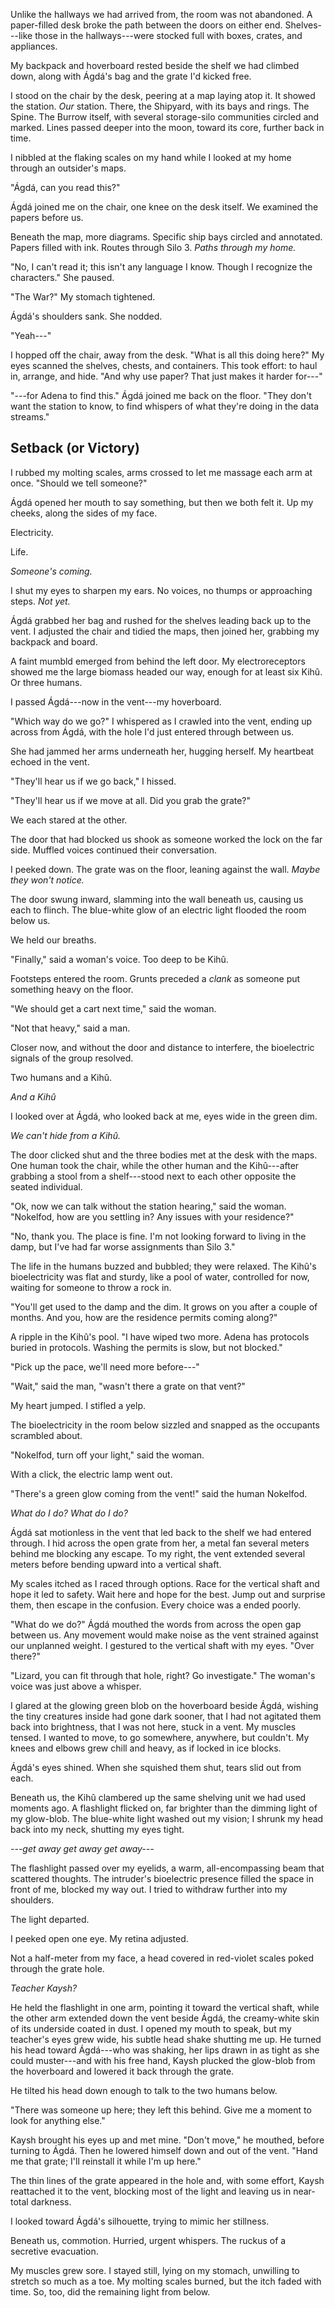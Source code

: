 Unlike the hallways we had arrived from, the room was not abandoned.
A paper-filled desk broke the path between the doors on either end.
Shelves---like those in the hallways---were stocked full with boxes, crates, and appliances.

My backpack and hoverboard rested beside the shelf we had climbed down, along with Ágdá's bag and the grate I'd kicked free.

I stood on the chair by the desk, peering at a map laying atop it.
It showed the station. *Our* station.
There, the Shipyard, with its bays and rings.
The Spine.
The Burrow itself, with several storage-silo communities circled and marked.
Lines passed deeper into the moon, toward its core, further back in time.

I nibbled at the flaking scales on my hand while I looked at my home through an outsider's maps.

"Ágdá, can you read this?"

Ágdá joined me on the chair, one knee on the desk itself.
We examined the papers before us.

Beneath the map, more diagrams.
Specific ship bays circled and annotated.
Papers filled with ink.
Routes through Silo 3.
*Paths through my home.*

"No, I can't read it; this isn't any language I know. Though I recognize the characters." She paused.

"The War?" My stomach tightened.

Ágdá's shoulders sank. She nodded.

"Yeah---"

I hopped off the chair, away from the desk.
"What is all this doing here?"
My eyes scanned the shelves, chests, and containers.
This took effort: to haul in, arrange, and hide.
"And why use paper? That just makes it harder for---"

"---for Adena to find this."
Ágdá joined me back on the floor.
"They don't want the station to know, to find whispers of what they're doing in the data streams."

## Setback (or Victory)
I rubbed my molting scales, arms crossed to let me massage each arm at once.
"Should we tell someone?"

Ágdá opened her mouth to say something, but then we both felt it.
Up my cheeks, along the sides of my face.

Electricity.

Life.

*Someone's coming.*

I shut my eyes to sharpen my ears.
No voices, no thumps or approaching steps.
*Not yet.*

Ágdá grabbed her bag and rushed for the shelves leading back up to the vent.
I adjusted the chair and tidied the maps, then joined her, grabbing my backpack and board.

A faint mumbld emerged from behind the left door.
My electroreceptors showed me the large biomass headed our way, enough for at least six Kihû.
Or three humans.

I passed Ágdá---now in the vent---my hoverboard.

"Which way do we go?" I whispered as I crawled into the vent, ending up across from Ágdá, with the hole I'd just entered through between us.

She had jammed her arms underneath her, hugging herself.
My heartbeat echoed in the vent.

"They'll hear us if we go back," I hissed.

"They'll hear us if we move at all. Did you grab the grate?"

We each stared at the other.

The door that had blocked us shook as someone worked the lock on the far side.
Muffled voices continued their conversation.

I peeked down.
The grate was on the floor, leaning against the wall.
*Maybe they won't notice.*

The door swung inward, slamming into the wall beneath us, causing us each to flinch. The blue-white glow of an electric light flooded the room below us.

We held our breaths.

"Finally," said a woman's voice. Too deep to be Kihû.

Footsteps entered the room.
Grunts preceded a *clank* as someone put something heavy on the floor.

"We should get a cart next time," said the woman.

"Not that heavy," said a man.

Closer now, and without the door and distance to interfere, the bioelectric signals of the group resolved.

Two humans and a Kihû.

*And a Kihû*

I looked over at Ágdá, who looked back at me, eyes wide in the green dim.

*We can't hide from a Kihû.*

The door clicked shut and the three bodies met at the desk with the maps. One human took the chair, while the other human and the Kihû---after grabbing a stool from a shelf---stood next to each other opposite the seated individual.

"Ok, now we can talk without the station hearing," said the woman. "Nokelfod, how are you settling in? Any issues with your residence?"

"No, thank you. The place is fine. I'm not looking forward to living in the damp, but I've had far worse assignments than Silo 3."

The life in the humans buzzed and bubbled; they were relaxed.
The Kihû's bioelectricity was flat and sturdy, like a pool of water, controlled for now, waiting for someone to throw a rock in.

"You'll get used to the damp and the dim. It grows on you after a couple of months. And you, how are the residence permits coming along?"

A ripple in the Kihû's pool. "I have wiped two more. Adena has protocols buried in protocols. Washing the permits is slow, but not blocked."

"Pick up the pace, we'll need more before---"

"Wait," said the man, "wasn't there a grate on that vent?"

My heart jumped. I stifled a yelp.

The bioelectricity in the room below sizzled and snapped as the occupants scrambled about.

"Nokelfod, turn off your light," said the woman.

With a click, the electric lamp went out.

"There's a green glow coming from the vent!" said the human Nokelfod.

*What do I do? What do I do?*

Ágdá sat motionless in the vent that led back to the shelf we had entered through.
I hid across the open grate from her, a metal fan several meters behind me blocking any escape.
To my right, the vent extended several meters before bending upward into a vertical shaft.

My scales itched as I raced through options. Race for the vertical shaft and hope it led to safety. Wait here and hope for the best. Jump out and surprise them, then escape in the confusion. Every choice was a ended poorly.

"What do we do?" Ágdá mouthed the words from across the open gap between us.
Any movement would make noise as the vent strained against our unplanned weight.
I gestured to the vertical shaft with my eyes. "Over there?"

"Lizard, you can fit through that hole, right? Go investigate."
The woman's voice was just above a whisper.

I glared at the glowing green blob on the hoverboard beside Ágdá, wishing the tiny creatures inside had gone dark sooner, that I had not agitated them back into brightness, that I was not here, stuck in a vent.
My muscles tensed. I wanted to move, to go somewhere, anywhere, but couldn't. My knees and elbows grew chill and heavy, as if locked in ice blocks.

Ágdá's eyes shined. When she squished them shut, tears slid out from each.

Beneath us, the Kihû clambered up the same shelving unit we had used moments ago.
A flashlight flicked on, far brighter than the dimming light of my glow-blob.
The blue-white light washed out my vision; I shrunk my head back into my neck, shutting my eyes tight.

*---get away get away get away---*

The flashlight passed over my eyelids, a warm, all-encompassing beam that scattered thoughts. The intruder's bioelectric presence filled the space in front of me, blocked my way out.
I tried to withdraw further into my shoulders.

The light departed.

I peeked open one eye.
My retina adjusted.

Not a half-meter from my face, a head covered in red-violet scales poked through the grate hole.

*Teacher Kaysh?*

He held the flashlight in one arm, pointing it toward the vertical shaft, while the other arm extended down the vent beside Ágdá, the creamy-white skin of its underside coated in dust.
I opened my mouth to speak, but my teacher's eyes grew wide, his subtle head shake shutting me up.
He turned his head toward Ágdá---who was shaking, her lips drawn in as tight as she could muster---and with his free hand, Kaysh plucked the glow-blob from the hoverboard and lowered it back through the grate.

He tilted his head down enough to talk to the two humans below.

"There was someone up here; they left this behind. Give me a moment to look for anything else."

Kaysh brought his eyes up and met mine.
"Don't move," he mouthed, before turning to Ágdá.
Then he lowered himself down and out of the vent.
"Hand me that grate; I'll reinstall it while I'm up here."

The thin lines of the grate appeared in the hole and, with some effort, Kaysh reattached it to the vent, blocking most of the light and leaving us in near-total darkness.

I looked toward Ágdá's silhouette, trying to mimic her stillness.

Beneath us, commotion.
Hurried, urgent whispers.
The ruckus of a secretive evacuation.

My muscles grew sore.
I stayed still, lying on my stomach, unwilling to stretch so much as a toe.
My molting scales burned, but the itch faded with time.
So, too, did the remaining light from below.